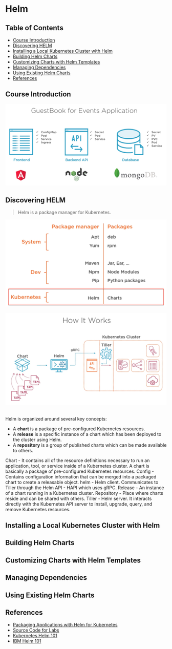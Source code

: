 # Helm


## Table of Contents

<!-- START doctoc generated TOC please keep comment here to allow auto update -->
<!-- DON'T EDIT THIS SECTION, INSTEAD RE-RUN doctoc TO UPDATE -->


- [Course Introduction](#course-introduction)
- [Discovering HELM](#discovering-helm)
- [Installing a Local Kubernetes Cluster with Helm](#installing-a-local-kubernetes-cluster-with-helm)
- [Building Helm Charts](#building-helm-charts)
- [Customizing Charts with Helm Templates](#customizing-charts-with-helm-templates)
- [Managing Dependencies](#managing-dependencies)
- [Using Existing Helm Charts](#using-existing-helm-charts)
- [References](#references)

<!-- END doctoc generated TOC please keep comment here to allow auto update -->


## Course Introduction

<div align="center"><img src="assets/guestbook-for-events-architecture.png" width="820"></div>


## Discovering HELM

> Helm is a package manager for Kubernetes.

<div align="center"><img src="assets/package-managers.png" width="600"></div>
<br />

<div align="center"><img src="assets/how-it-works.png" width="800"></div>
<br />

Helm is organized around several key concepts:
- A **chart** is a package of pre-configured Kubernetes resources.
- A **release** is a specific instance of a chart which has been deployed to the cluster using Helm.
- A **repository** is a group of published charts which can be made available to others.

Chart - It contains all of the resource definitions necessary to run an application, tool, or service inside of a Kubernetes cluster. A chart is basically a package of pre-configured Kubernetes resources.
Config - Contains configuration information that can be merged into a packaged chart to create a releasable object.
helm - Helm client. Communicates to Tiller through the Helm API - HAPI which uses gRPC.
Release - An instance of a chart running in a Kubernetes cluster.
Repository - Place where charts reside and can be shared with others.
Tiller - Helm server. It interacts directly with the Kubernetes API server to install, upgrade, query, and remove Kubernetes resources.


## Installing a Local Kubernetes Cluster with Helm


## Building Helm Charts


## Customizing Charts with Helm Templates


## Managing Dependencies


## Using Existing Helm Charts


## References

- [Packaging Applications with Helm for Kubernetes](https://app.pluralsight.com/library/courses/packaging-applications-helm-kubernetes/table-of-contents)
- [Source Code for Labs](https://github.com/phcollignon/helm)
- [Kubernetes Helm 101](https://www.aquasec.com/wiki/display/containers/Kubernetes+Helm+101)
- [IBM Helm 101](https://github.com/IBM/helm101/tree/master/tutorial)
